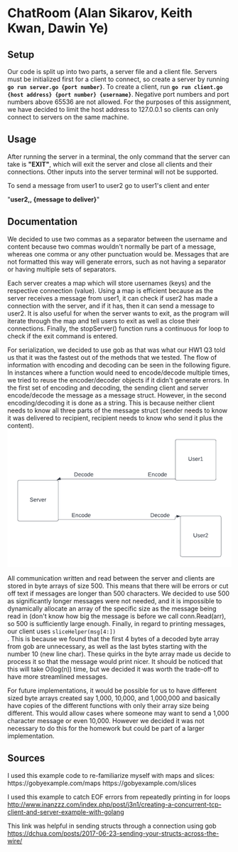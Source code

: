 <h1>ChatRoom (Alan Sikarov, Keith Kwan, Dawin Ye) </h1>

<h2> Setup </h2>
Our code is split up into two parts, a server file and a client file.
Servers must be initialized first for a client to connect, so create 
a server by running <code><b>go run server.go {port number}</b></code>. To 
create a client, run <code><b>go run client.go {host address} {port number} {username}</b></code>. 
Negative port numbers and port numbers above 65536 are not allowed. For the purposes of this assignment, we have decided to limit the host address to 
127.0.0.1 so clients can only connect to servers on the same machine. 

<h2> Usage </h2>
After running the server in a terminal, the only command that the server can take is
<b>"EXIT"</b>, which will exit the server and close all clients and their connections. Other 
inputs into the server terminal will not be supported. 

To send a message from user1 to user2 go to user1's client and enter 

"<b>user2,, {message to deliver}</b>"

<h2> Documentation </h2>
We decided to use two commas as a separator between the username and content because two commas 
wouldn't normally be part of a message, whereas one comma or any other punctuation would be. Messages 
that are not formatted this way will generate errors, such as not having a separator or having multiple 
sets of separators.

Each server creates a map which will store usernames (keys) and the respective connection (value).
Using a map is efficient because as the server receives a message from user1, it can check if user2
has made a connection with the server, and if it has, then it can send a message to user2. It is also useful 
for when the server wants to exit, as the program will iterate through the map and tell users to exit
as well as close their connections. Finally, the stopServer() function runs a continuous for loop to check if
the exit command is entered.

For serialization, we decided to use gob as that was what our HW1 Q3 told us that it was the fastest out of the methods
that we tested. The flow of information with encoding and decoding can be seen in the following figure. In instances where
a function would need to encode/decode multiple times, we tried to reuse the encoder/decoder objects if it didn't generate errors.
In the first set of encoding and decoding, the sending client and server encode/decode the message as a message struct. However,
in the second encoding/decoding it is done as a string. This is because neither client needs to know all three parts of the message
struct (sender needs to know it was delivered to recipient, recipient needs to know who send it plus the content).
<img src="diagram.png"> 

All communication written and read between the server and clients are stored in byte arrays of size 500.
This means that there will be errors or cut off text if messages are longer than 500 characters. We decided to use 500
as significantly longer messages were not needed, and it is impossible to dynamically allocate an array of the specific
size as the message being read in (don't know how big the message is before we call conn.Read(arr), so 500 is sufficiently large enough.
Finally, in regard to printing messages, our client uses <code>sliceHelper(msg[4:]) </code>. This is because we found that the first 4 
bytes of a decoded byte array from gob are unnecessary, as well as the last bytes starting with the number 10 (new line char). These quirks in the byte array
made us decide to process it so that the message would print nicer. It should be noticed that this will take O(log(n)) time, but we decided it was 
worth the trade-off to have more streamlined messages.

For future implementations, it would be possible for us to have different sized byte arrays created say 1,000, 10,000, and 1,000,000 and basically have copies of the different functions with only their array size being different. This would allow cases where someone may want to send a 1,000 character message or even 10,000. However we decided it was not necessary to do this for the homework but could be part of a larger implementation.


<h2> Sources </h2>
I used this example code to re-familiarize myself with maps and slices: https://gobyexample.com/maps
https://gobyexample.com/slices

I used this example to catch EOF errors from repeatedly printing in for loops
http://www.inanzzz.com/index.php/post/j3n1/creating-a-concurrent-tcp-client-and-server-example-with-golang

This link was helpful in sending structs through a connection using gob
https://dchua.com/posts/2017-06-23-sending-your-structs-across-the-wire/




